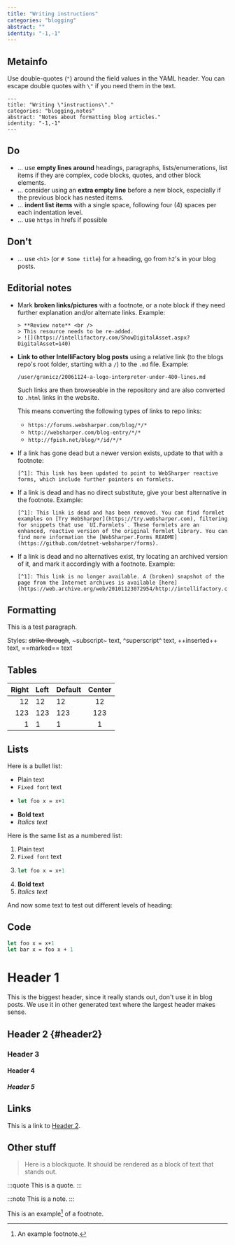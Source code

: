 ```yaml
---
title: "Writing instructions"
categories: "blogging"
abstract: ""
identity: "-1,-1"
---
```

## Metainfo

Use double-quotes (`"`) around the field values in the YAML header. You can escape double quotes with `\"` if you need them in the text.

```
---
title: "Writing \"instructions\"."
categories: "blogging,notes"
abstract: "Notes about formatting blog articles."
identity: "-1,-1"
---
```
 
## Do

 * ... use **empty lines around** headings, paragraphs, lists/enumerations, list items if they are complex, code blocks, quotes, and other block elements.
 * ... consider using an **extra empty line** before a new block, especially if the previous block has nested items.
 * ... **indent list items** with a single space, following four (4) spaces per each indentation level.
 * ... use `https` in hrefs if possible

## Don't

 * ... use `<h1>` (or `# Some title`) for a heading, go from `h2`'s in your blog posts.


## Editorial notes

 * Mark **broken links/pictures** with a footnote, or a note block if they need further explanation and/or alternate links. Example:

    ````
    > **Review note** <br />
    > This resource needs to be re-added.
    > ![](https://intellifactory.com/ShowDigitalAsset.aspx?DigitalAsset=140)
    ````

 * **Link to other IntelliFactory blog posts** using a relative link (to the blogs repo's root folder, starting with a `/`) to the `.md` file. Example:

    `/user/granicz/20061124-a-logo-interpreter-under-400-lines.md`

    Such links are then browseable in the repository and are also converted to `.html` links in the website.

    This means converting the following types of links to repo links:
    
     * `https://forums.websharper.com/blog/*/*`
     * `http://websharper.com/blog-entry/*/*`
     * `http://fpish.net/blog/*/id/*/*`

 * If a link has gone dead but a newer version exists, update to that with a footnote:

    ```   
    [^1]: This link has been updated to point to WebSharper reactive forms, which include further pointers on formlets.
    ```   

 * If a link is dead and has no direct substitute, give your best alternative in the footnote. Example:

    ```   
    [^1]: This link is dead and has been removed. You can find formlet examples on [Try WebSharper](https://try.websharper.com), filtering for snippets that use `UI.Formlets`. These formlets are an enhanced, reactive version of the original formlet library. You can find more information the [WebSharper.Forms README](https://github.com/dotnet-websharper/forms).
    ```

 * If a link is dead and no alternatives exist, try locating an archived version of it, and mark it accordingly with a footnote. Example:

    ```
    [^1]: This link is no longer available. A (broken) snapshot of the page from the Internet archives is available [here](https://web.archive.org/web/20101123072954/http://intellifactory.com/products/wsp/samples/ExtJs.aspx).
    ```


## Formatting

This is a test paragraph.

Styles: ~~strike through~~, ~subscript~ text, ^superscript^ text, ++inserted++ text, ==marked== text


## Tables

Right | Left | Default | Center
-----:|:-----|---------|:-----:
12    | 12   | 12      | 12
123   | 123  | 123     | 123
1     | 1    | 1       | 1


## Lists

Here is a bullet list:

 * Plain text
 * `Fixed font` text
 * ```fsharp
   let foo x = x+1
   ```
 * **Bold text**
 * *Italics text*

Here is the same list as a numbered list:

 1. Plain text
 2. `Fixed font` text
 3. ```fsharp
    let foo x = x+1
    ```
 4. **Bold text**
 5. *Italics text*

And now some text to test out different levels of heading:

## Code

```fsharp
let foo x = x+1
let bar x = foo x + 1
```


# Header 1

This is the biggest header, since it really stands out, don't use it in blog posts. We use it in other generated text where the largest header makes sense.

## Header 2 {#header2}

### Header 3

#### Header 4

##### Header 5

## Links

This is a link to [Header 2](#header2).


## Other stuff

> Here is a blockquote. It should be rendered as a block of text that stands out.

:::quote
This is a quote.
:::

:::note
This is a note.
:::

This is an example[^3] of a footnote.


[^3]: An example footnote.
